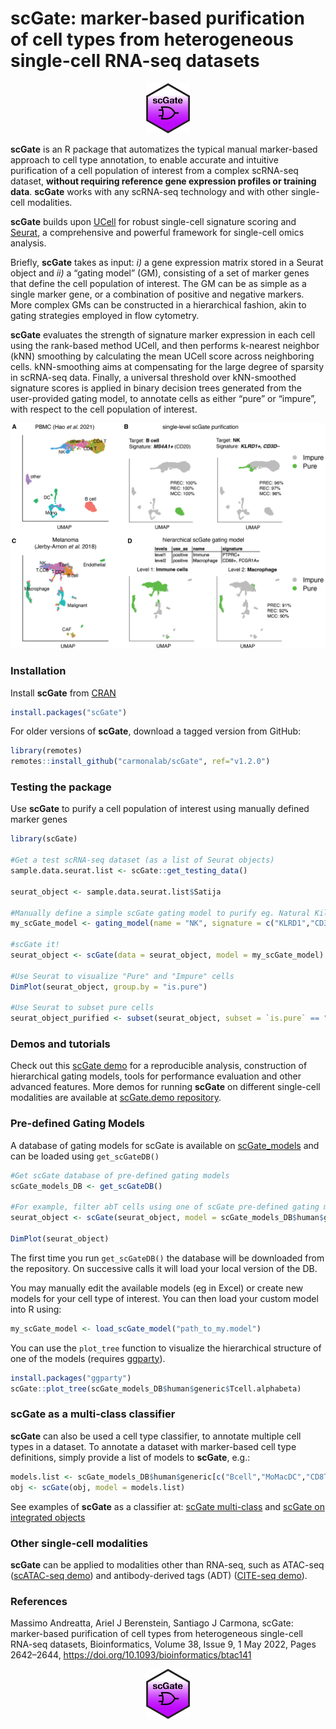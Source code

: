 # scGate: marker-based purification of cell types from heterogeneous single-cell RNA-seq datasets

<p align="center">
  <img height="80" src="inst/RSticker_SCGATE.png">
</p>

**scGate** is an R package that automatizes the typical manual marker-based approach to cell type annotation, to enable accurate and intuitive purification of a cell population of interest from a complex scRNA-seq dataset, **without requiring reference gene expression profiles or training data**. **scGate** works with any scRNA-seq technology and with other single-cell modalities.

**scGate** builds upon [UCell](https://github.com/carmonalab/UCell) for robust single-cell signature scoring and [Seurat](https://github.com/satijalab/seurat/), a comprehensive and powerful framework for single-cell omics analysis.

Briefly, **scGate** takes as input: *i)* a gene expression matrix stored in a Seurat object and *ii)* a “gating model” (GM), consisting of a set of marker genes that define the cell population of interest. The GM can be as simple as a single marker gene, or a combination of positive and negative markers. More complex GMs can be constructed in a hierarchical fashion, akin to gating strategies employed in flow cytometry. 

**scGate** evaluates the strength of signature marker expression in each cell using the rank-based method UCell, and then performs k-nearest neighbor (kNN) smoothing by calculating the mean UCell score across neighboring cells. kNN-smoothing aims at compensating for the large degree of sparsity in scRNA-seq data. Finally, a universal threshold over kNN-smoothed signature scores is applied in binary decision trees generated from the user-provided gating model, to annotate cells as either “pure” or “impure”, with respect to the cell population of interest.

![scGate_examples](https://github.com/carmonalab/scGate.demo/blob/master/docs/scGate_example.png?raw=true)


### Installation

Install **scGate** from [CRAN](https://cran.r-project.org/web/packages/scGate/index.html)
```r
install.packages("scGate")
```

For older versions of **scGate**, download a tagged version from GitHub:
```r
library(remotes)
remotes::install_github("carmonalab/scGate", ref="v1.2.0")
```

### Testing the package

Use **scGate** to purify a cell population of interest using manually defined marker genes

```r
library(scGate)

#Get a test scRNA-seq dataset (as a list of Seurat objects)
sample.data.seurat.list <- scGate::get_testing_data()

seurat_object <- sample.data.seurat.list$Satija

#Manually define a simple scGate gating model to purify eg. Natural Killer (NK) cells, using a positive marker KLRD1 and negative marker CD3D
my_scGate_model <- gating_model(name = "NK", signature = c("KLRD1","CD3D-"))  

#scGate it!
seurat_object <- scGate(data = seurat_object, model = my_scGate_model)

#Use Seurat to visualize "Pure" and "Impure" cells
DimPlot(seurat_object, group.by = "is.pure")

#Use Seurat to subset pure cells
seurat_object_purified <- subset(seurat_object, subset = `is.pure` == "Pure" )
```
### Demos and tutorials

Check out this [scGate demo](https://carmonalab.github.io/scGate.demo) for a reproducible analysis, construction of hierarchical gating models, tools for performance evaluation and other advanced features. More demos for running **scGate** on different single-cell modalities are available at [scGate.demo repository](https://github.com/carmonalab/scGate.demo).

### Pre-defined Gating Models

A database of gating models for scGate is available on [scGate_models](https://github.com/carmonalab/scGate_models) and can be loaded using `get_scGateDB()`
```r
#Get scGate database of pre-defined gating models
scGate_models_DB <- get_scGateDB()

#For example, filter abT cells using one of scGate pre-defined gating models
seurat_object <- scGate(seurat_object, model = scGate_models_DB$human$generic$Tcell.alphabeta)

DimPlot(seurat_object)
```
The first time you run `get_scGateDB()`  the database will be downloaded from the repository. On successive calls it will load your local version of the DB.

You may manually edit the available models (eg in Excel) or create new models for your cell type of interest. You can then load your custom model into R using:
```r
my_scGate_model <- load_scGate_model("path_to_my.model")
```

You can use the `plot_tree` function to visualize the hierarchical structure of one of the models (requires [ggparty](https://cran.r-project.org/package=ggparty)).

```r
install.packages("ggparty")
scGate::plot_tree(scGate_models_DB$human$generic$Tcell.alphabeta)
```

### scGate as a multi-class classifier

**scGate** can also be used a cell type classifier, to annotate multiple cell types in a dataset. To annotate a dataset with marker-based cell type definitions, simply provide a list of models to **scGate**, e.g.:

```r
models.list <- scGate_models_DB$human$generic[c("Bcell","MoMacDC","CD8T","CD4T","Erythrocyte")]
obj <- scGate(obj, model = models.list)
```

See examples of **scGate** as a classifier at: [scGate multi-class](https://carmonalab.github.io/scGate.demo/#scgate-as-a-multi-class-classifier) and [scGate on integrated objects](https://carmonalab.github.io/scGate.demo/scGate.integrated.html)


### Other single-cell modalities
**scGate** can be applied to modalities other than RNA-seq, such as ATAC-seq ([scATAC-seq demo](https://carmonalab.github.io/scGate.demo/scGate.ATAC-seq.html)) and antibody-derived tags (ADT) ([CITE-seq demo](https://carmonalab.github.io/scGate.demo/scGate.CITE-seq.html)).

### References

Massimo Andreatta, Ariel J Berenstein, Santiago J Carmona, scGate: marker-based purification of cell types from heterogeneous single-cell RNA-seq datasets, Bioinformatics, Volume 38, Issue 9, 1 May 2022, Pages 2642–2644, https://doi.org/10.1093/bioinformatics/btac141

<p align="center">
  <img height="80" src="inst/RSticker_SCGATE.png">
</p>
